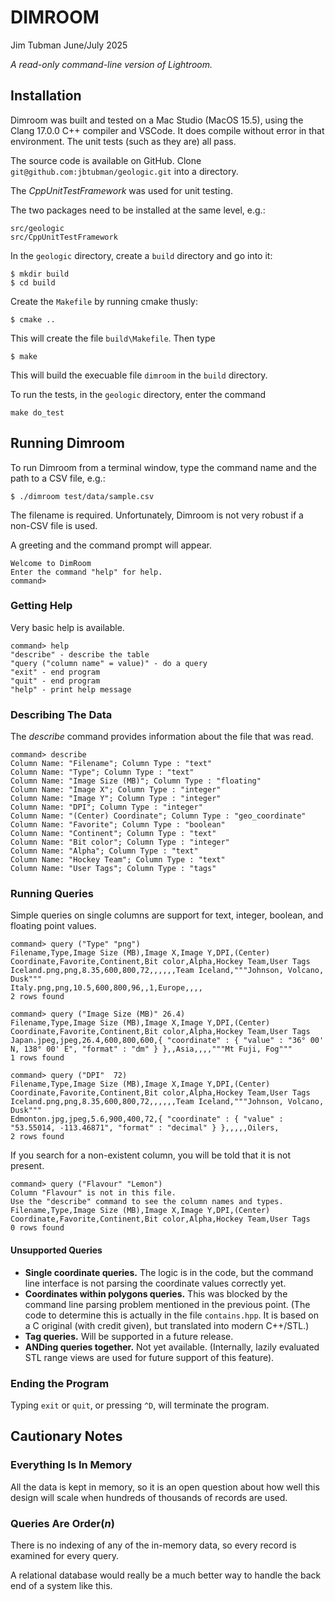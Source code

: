 # DIMROOM

Jim Tubman
June/July 2025

_A read-only command-line version of Lightroom._

## Installation

Dimroom was built and tested on a Mac Studio (MacOS 15.5), using the Clang 17.0.0 C++ compiler
and VSCode. It does compile without error in that environment. The unit tests (such as they
are) all pass.

The source code is available on GitHub. Clone `git@github.com:jbtubman/geologic.git`
into a directory.

The _CppUnitTestFramework_ was used for unit testing.

The two packages need to be installed at the same level, e.g.:

    src/geologic
    src/CppUnitTestFramework

In the `geologic` directory, create a `build` directory and go into it:

    $ mkdir build
    $ cd build

Create the `Makefile` by running cmake thusly:

    $ cmake ..

This will create the file `build\Makefile`. Then type

    $ make

This will build the execuable file `dimroom` in the `build` directory.

To run the tests, in the `geologic` directory, enter the command

    make do_test

## Running Dimroom

To run Dimroom from a terminal window, type the command name and the path to a CSV file, e.g.:

    $ ./dimroom test/data/sample.csv

The filename is required. Unfortunately, Dimroom is not very robust if a
non-CSV file is used.

A greeting and the command prompt will appear.

    Welcome to DimRoom
    Enter the command "help" for help.
    command>

### Getting Help

Very basic help is available.

    command> help
    "describe" - describe the table
    "query ("column name" = value)" - do a query
    "exit" - end program
    "quit" - end program
    "help" - print help message

### Describing The Data

The _describe_ command provides information about the file that was read.

    command> describe
    Column Name: "Filename"; Column Type : "text"
    Column Name: "Type"; Column Type : "text"
    Column Name: "Image Size (MB)"; Column Type : "floating"
    Column Name: "Image X"; Column Type : "integer"
    Column Name: "Image Y"; Column Type : "integer"
    Column Name: "DPI"; Column Type : "integer"
    Column Name: "(Center) Coordinate"; Column Type : "geo_coordinate"
    Column Name: "Favorite"; Column Type : "boolean"
    Column Name: "Continent"; Column Type : "text"
    Column Name: "Bit color"; Column Type : "integer"
    Column Name: "Alpha"; Column Type : "text"
    Column Name: "Hockey Team"; Column Type : "text"
    Column Name: "User Tags"; Column Type : "tags"

### Running Queries

Simple queries on single columns are support for text, integer, boolean, and
floating point values.

    command> query ("Type" "png")
    Filename,Type,Image Size (MB),Image X,Image Y,DPI,(Center) Coordinate,Favorite,Continent,Bit color,Alpha,Hockey Team,User Tags
    Iceland.png,png,8.35,600,800,72,,,,,,Team Iceland,"""Johnson, Volcano, Dusk"""
    Italy.png,png,10.5,600,800,96,,1,Europe,,,,
    2 rows found

    command> query ("Image Size (MB)" 26.4)
    Filename,Type,Image Size (MB),Image X,Image Y,DPI,(Center) Coordinate,Favorite,Continent,Bit color,Alpha,Hockey Team,User Tags
    Japan.jpeg,jpeg,26.4,600,800,600,{ "coordinate" : { "value" : "36° 00' N, 138° 00' E", "format" : "dm" } },,Asia,,,,"""Mt Fuji, Fog"""
    1 rows found

    command> query ("DPI"  72)
    Filename,Type,Image Size (MB),Image X,Image Y,DPI,(Center) Coordinate,Favorite,Continent,Bit color,Alpha,Hockey Team,User Tags
    Iceland.png,png,8.35,600,800,72,,,,,,Team Iceland,"""Johnson, Volcano, Dusk"""
    Edmonton.jpg,jpeg,5.6,900,400,72,{ "coordinate" : { "value" : "53.55014, -113.46871", "format" : "decimal" } },,,,,Oilers,
    2 rows found

If you search for a non-existent column, you will be told that it is not present.

    command> query ("Flavour" "Lemon")
    Column "Flavour" is not in this file.
    Use the "describe" command to see the column names and types.
    Filename,Type,Image Size (MB),Image X,Image Y,DPI,(Center) Coordinate,Favorite,Continent,Bit color,Alpha,Hockey Team,User Tags
    0 rows found

#### Unsupported Queries

* **Single coordinate queries.** The logic is in the code, but the command line interface is not
  parsing the coordinate values correctly yet.
* **Coordinates within polygons queries.** This was blocked by the command line parsing problem
  mentioned in the previous point. (The code to determine this is actually in the file `contains.hpp`.
  It is based on a C original (with credit given), but translated into modern C++/STL.)
* **Tag queries.** Will be supported in a future release.
* **ANDing queries together.** Not yet available. (Internally, lazily evaluated STL range views are
  used for future support of this feature).

### Ending the Program

Typing `exit` or `quit`, or pressing `^D`, will terminate the program.

## Cautionary Notes

### Everything Is In Memory

All the data is kept in memory, so it is an open question about how well this design
will scale when hundreds of thousands of records are used.

### Queries Are Order(_n_)

There is no indexing of any of the in-memory data, so every record is examined for
every query.

A relational database would really be a much better way to handle the back end of
a system like this.
